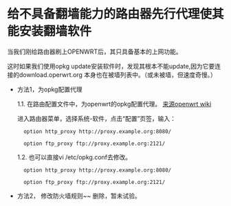 # 给不具备翻墙能力的路由器先行代理使其能安装翻墙软件

当我们刚给路由器刷上OPENWRT后，其只具备基本的上网功能。

这时如果我们使用opkg update安装软件时，发现其根本不能update,因为它要连接的download.operwrt.org
本身也在被墙列表中。（或未被墙，但速度奇慢。）

* 方法1，为opkg配置代理

    1.1. 在路由配置文件中，为openwrt的opkg配置代理。 [来源openwrt wiki](https://wiki.openwrt.org/zh-cn/doc/techref/opkg)
    
    进入路由器菜单，选择系统-软件，点击“配置”页签，输入：
    
		option http_proxy http://proxy.example.org:8080/
		
		option ftp_proxy ftp://proxy.example.org:2121/ 
     
    1.2.  也可以直接vi /etc/opkg.conf去修改。
		
		option http_proxy http://proxy.example.org:8080/
		
		option ftp_proxy ftp://proxy.example.org:2121/     
     
* 方法2， 修改防火墙规则~~ 删除，暂未试验。